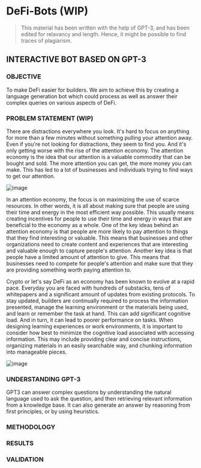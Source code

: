 # DeFi-Bots (WIP)

> This material has been written with the help of GPT-3, and has been edited for relavancy and length. Hence, it might be possible to find traces of plagiarism.

## INTERACTIVE BOT BASED ON GPT-3

### OBJECTIVE

To make DeFi easier for builders. We aim to achieve this by creating a language generation bot which could process as well as answer their complex queries on various aspects of DeFi.

### PROBLEM STATEMENT (WIP)

There are distractions everywhere you look. It's hard to focus on anything for more than a few minutes without something pulling your attention away. Even if you're not looking for distractions, they seem to find you. And it's only getting worse with the rise of the attention economy. The attention economy is the idea that our attention is a valuable commodity that can be bought and sold. The more attention you can get, the more money you can make. This has led to a lot of businesses and individuals trying to find ways to get our attention.

![image](https://user-images.githubusercontent.com/101138966/171532466-076b3491-4d92-4b74-9158-06587902a19b.png)

In an attention economy, the focus is on maximizing the use of scarce resources. In other words, it is all about making sure that people are using their time and energy in the most efficient way possible. This usually means creating incentives for people to use their time and energy in ways that are beneficial to the economy as a whole. One of the key ideas behind an attention economy is that people are more likely to pay attention to things that they find interesting or valuable. This means that businesses and other organizations need to create content and experiences that are interesting and valuable enough to capture people's attention. Another key idea is that people have a limited amount of attention to give. This means that businesses need to compete for people's attention and make sure that they are providing something worth paying attention to.

Crypto or let's say DeFi as an economy has been known to evolve at a rapid pace. Everyday you are faced with hundreds of substacks, tens of whitepapers and a significant amount of updates from existing protocols. To stay updated, builders are continually required to process the information presented, manage the learning environment or the materials being used, and learn or remember the task at hand. This can add significant cognitive load. And in turn, it can lead to poorer performance on tasks. When designing learning experiences or work environments, it is important to consider how best to minimize the cognitive load associated with accessing information. This may include providing clear and concise instructions, organizing materials in an easily searchable way, and chunking information into manageable pieces.

![image](https://user-images.githubusercontent.com/101138966/171533234-ce4a6482-3eb7-4ac6-a3ad-1e2c10b9f449.png)


### UNDERSTANDING GPT-3

GPT3 can answer complex questions by understanding the natural language used to ask the question, and then retrieving relevant information from a knowledge base. It can also generate an answer by reasoning from first principles, or by using heuristics.

### METHODOLOGY

### RESULTS

### VALIDATION
